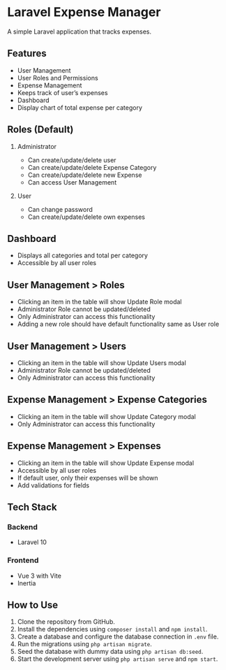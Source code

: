 # Laravel Expense Manager

A simple Laravel application that tracks expenses.

## Features

- User Management
- User Roles and Permissions
- Expense Management
- Keeps track of user’s expenses
- Dashboard
- Display chart of total expense per category

## Roles (Default)

1. Administrator

   - Can create/update/delete user
   - Can create/update/delete Expense Category
   - Can create/update/delete new Expense
   - Can access User Management

2. User
   - Can change password
   - Can create/update/delete own expenses

## Dashboard

- Displays all categories and total per category
- Accessible by all user roles

## User Management > Roles

- Clicking an item in the table will show Update Role modal
- Administrator Role cannot be updated/deleted
- Only Administrator can access this functionality
- Adding a new role should have default functionality same as User role

## User Management > Users

- Clicking an item in the table will show Update Users modal
- Administrator Role cannot be updated/deleted
- Only Administrator can access this functionality

## Expense Management > Expense Categories

- Clicking an item in the table will show Update Category modal
- Only Administrator can access this functionality

## Expense Management > Expenses

- Clicking an item in the table will show Update Expense modal
- Accessible by all user roles
- If default user, only their expenses will be shown
- Add validations for fields

## Tech Stack

### Backend

- Laravel 10

### Frontend

- Vue 3 with Vite
- Inertia

## How to Use

1. Clone the repository from GitHub.
2. Install the dependencies using `composer install` and `npm install`.
3. Create a database and configure the database connection in `.env` file.
4. Run the migrations using `php artisan migrate`.
5. Seed the database with dummy data using `php artisan db:seed`.
6. Start the development server using `php artisan serve` and `npm start`.
